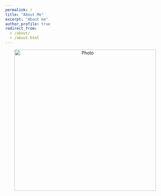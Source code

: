 ```yaml
---
permalink: /
title: "About Me"
excerpt: "About me"
author_profile: true
redirect_from: 
  - /about/
  - /about.html
---
```


<p align="center">
  <img src="https://rydhoms.github.io/images/about.png?raw=true" alt="Photo" style="width: 450px;"/>
</p>